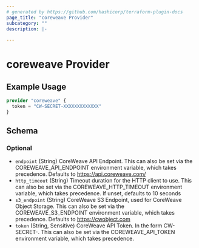 ```yaml
---
# generated by https://github.com/hashicorp/terraform-plugin-docs
page_title: "coreweave Provider"
subcategory: ""
description: |-
  
---
```


# coreweave Provider



## Example Usage

```terraform
provider "coreweave" {
  token = "CW-SECRET-XXXXXXXXXXXXX"
}
```

<!-- schema generated by tfplugindocs -->
## Schema

### Optional

- `endpoint` (String) CoreWeave API Endpoint. This can also be set via the COREWEAVE_API_ENDPOINT environment variable, which takes precedence. Defaults to https://api.coreweave.com/
- `http_timeout` (String) Timeout duration for the HTTP client to use. This can also be set via the COREWEAVE_HTTP_TIMEOUT environment variable, which takes precedence. If unset, defaults to 10 seconds
- `s3_endpoint` (String) CoreWeave S3 Endpoint, used for CoreWeave Object Storage. This can also be set via the COREWEAVE_S3_ENDPOINT environment variable, which takes precedence. Defaults to https://cwobject.com
- `token` (String, Sensitive) CoreWeave API Token. In the form CW-SECRET-<secret>. This can also be set via the COREWEAVE_API_TOKEN environment variable, which takes precedence.
